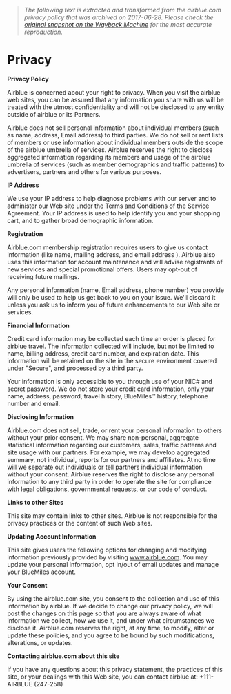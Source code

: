 > *The following text is extracted and transformed from the airblue.com privacy policy that was archived on 2017-06-28. Please check the [original snapshot on the Wayback Machine](https://web.archive.org/web/20170628041504id_/https%3A//www.airblue.com/corp/privacy) for the most accurate reproduction.*

# Privacy

**Privacy Policy**

Airblue is concerned about your right to privacy. When you visit the airblue web sites, you can be assured that any information you share with us will be treated with the utmost confidentiality and will not be disclosed to any entity outside of airblue or its Partners. 

Airblue does not sell personal information about individual members (such as name, address, Email address) to third parties. We do not sell or rent lists of members or use information about individual members outside the scope of the airblue umbrella of services. Airblue reserves the right to disclose aggregated information regarding its members and usage of the airblue umbrella of services (such as member demographics and traffic patterns) to advertisers, partners and others for various purposes.

  
**IP Address**

We use your IP address to help diagnose problems with our server and to administer our Web site under the Terms and Conditions of the Service Agreement. Your IP address is used to help identify you and your shopping cart, and to gather broad demographic information.

  
**Registration**

Airblue.com membership registration requires users to give us contact information (like name, mailing address, and email address ). Airblue also uses this information for account maintenance and will advise registrants of new services and special promotional offers. Users may opt-out of receiving future mailings.

Any personal information (name, Email address, phone number) you provide will only be used to help us get back to you on your issue. We'll discard it unless you ask us to inform you of future enhancements to our Web site or services.

  
**Financial Information**

Credit card information may be collected each time an order is placed for airblue travel. The information collected will include, but not be limited to name, billing address, credit card number, and expiration date. This information will be retained on the site in the secure environment covered under "Secure", and processed by a third party.

Your information is only accessible to you through use of your NIC# and secret password. We do not store your credit card information, only your name, address, password, travel history, BlueMiles™ history, telephone number and email.

  
**Disclosing Information**

Airblue.com does not sell, trade, or rent your personal information to others without your prior consent. We may share non-personal, aggregate statistical information regarding our customers, sales, traffic patterns and site usage with our partners. For example, we may develop aggregated summary, not individual, reports for our partners and affiliates. At no time will we separate out individuals or tell partners individual information without your consent. Airblue reserves the right to disclose any personal information to any third party in order to operate the site for compliance with legal obligations, governmental requests, or our code of conduct.

  
**Links to other Sites**

This site may contain links to other sites. Airblue is not responsible for the privacy practices or the content of such Web sites.

  
**Updating Account Information**

This site gives users the following options for changing and modifying information previously provided by visiting www.airblue.com. You may update your personal information, opt in/out of email updates and manage your BlueMiles account.

  
**Your Consent**

By using the airblue.com site, you consent to the collection and use of this information by airblue. If we decide to change our privacy policy, we will post the changes on this page so that you are always aware of what information we collect, how we use it, and under what circumstances we disclose it. Airblue.com reserves the right, at any time, to modify, alter or update these policies, and you agree to be bound by such modifications, alterations, or updates.

  
**Contacting airblue.com about this site**

If you have any questions about this privacy statement, the practices of this site, or your dealings with this Web site, you can contact airblue at: +111-AIRBLUE (247-258)
